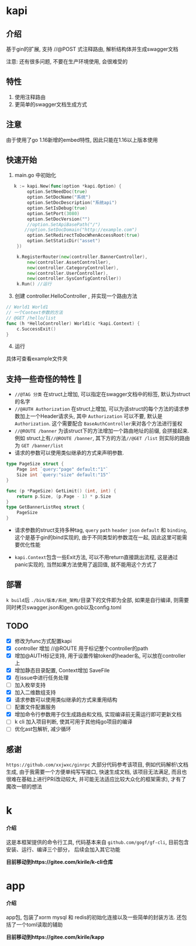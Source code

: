 # kapi

## 介绍
基于gin的扩展, 支持 //@POST 式注释路由, 解析结构体并生成swagger文档


注意: 还有很多问题, 不要在生产环境使用, 会很难受的

## 特性
1. 使用注释路由
2. 更简单的swagger文档生成方式


## 注意
由于使用了go 1.16新增的embed特性, 因此只能在1.16以上版本使用

## 快速开始

1. main.go 中初始化
```go
   k := kapi.New(func(option *kapi.Option) {
        option.SetNeedDoc(true)
        option.SetDocName("系统")
        option.SetDocDescription("系统api")
        option.SetIsDebug(true)
        option.SetPort(3080)
        option.SetDocVersion("")
        //option.SetApiBasePath("/")
       //option.SetDocDomain("http://example.com")
        option.SetRedirectToDocWhenAccessRoot(true)
        option.SetStaticDir("asset")
    })

    k.RegisterRouter(new(controller.BannerController),
        new(controller.AssetController),
        new(controller.CategoryController),
        new(controller.UserController),
        new(controller.SysConfigController))
	k.Run() //运行
```
3. 创建 controller.HelloController , 并实现一个路由方法
```go
// World1 World1
// 一个Context参数的方法
// @GET /hello/list
func (h *HelloController) World1(c *kapi.Context) {
	c.SuccessExit()
}
```
4. 运行

具体可查看example文件夹


## 支持一些奇怪的特性 🐶

- `//@TAG 分类` 在struct上增加, 可以指定在swagger文档中的标签, 默认为struct的名字
- `//@AUTH Authorization` 在struct上增加, 可以为该struct的每个方法的请求参数加上一个Header请求头, 其中 `Authorization` 可以不要, 默认是 `Authorization`. 
这个需要配合 `BaseAuthController`来对各个方法进行鉴权
- `//@ROUTE /banner` 为该struct下的方法增加一个路由地址的前缀, 会拼接起来. 例如 struct上有`//@ROUTE /banner`, 其下方的方法`//@GET /list` 则实际的路由为 `GET /banner/list`
- 请求的参数可以使用类似继承的方式来声明参数. 
```go
type PageSize struct {
    Page int `query:"page" default:"1"`
    Size int `query:"size" default:"15"`
}

func (p *PageSize) GetLimit() (int, int) {
    return p.Size, (p.Page - 1) * p.Size
}
type GetBannerListReq struct {
	PageSize
}
```
- 请求参数的struct支持多种tag, `query` `path` `header` `json` `default` 和 `binding`, 这个是基于gin的bind实现的, 
由于不同类型的参数混在一起, 因此这里可能需要优化性能

- `kapi.Context`包含一些Exit方法, 可以不用return直接跳出流程, 这是通过panic实现的, 当然如果方法使用了返回值, 就不能用这个方式了
## 部署
`k build`后 `./bin/版本/系统_架构/`目录下的文件即为全部, 如果是自行编译, 则需要同时拷贝swagger.json和gen.gob以及config.toml

## TODO

- [x] 修改为func方式配置kapi
- [x] controller 增加 //@ROUTE 用于标记整个controller的path
- [x] 增加@AUTH标记支持, 用于设置传输token的header名, 可以放在controller上
- [x] 增加静态目录配置, Context增加 SaveFile
- [x] 在issue中进行任务处理
- [ ] 加入枚举支持
- [x] 加入二维数组支持
- [x] 请求参数可以使用类似继承的方式来重用结构
- [ ] 配置文件配置服务
- [x] 增加命令行参数用于仅生成路由和文档, 实现编译前无需运行即可更新文档
- [ ] k cli 加入项目判断, 使其可用于其他纯go项目的编译
- [ ] 优化ast包解析, 减少循环
  
## 感谢

`https://github.com/xxjwxc/ginrpc` 大部分代码参考该项目, 例如代码解析\文档生成, 由于我需要一个方便单纯写写接口, 快速生成文档, 该项目无法满足, 
而且也很难在基础上进行PR(改动较大, 并可能无法适应比较大众化的框架需求), 才有了魔改一顿的想法

# k
#### 介绍
这是本框架提供的命令行工具, 代码基本来自 `github.com/gogf/gf-cli`, 目前包含 安装、运行、编译三个部分， 后续会加入其它功能

**目前移动到https://gitee.com/kirile/k-cli仓库**


# app

#### 介绍
app包, 包装了xorm mysql 和 redis的初始化连接以及一些简单的封装方法. 还包括了一个toml读取的辅助

**目前移动到https://gitee.com/kirile/kapp**